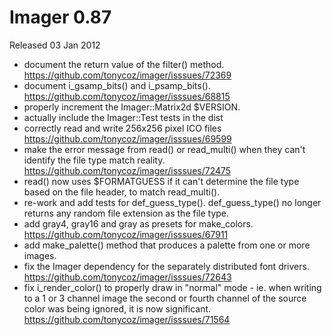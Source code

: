 # Imager 0.87

Released 03 Jan 2012

- document the return value of the filter() method. https://github.com/tonycoz/imager/isssues/72369 
- document i_gsamp_bits() and i_psamp_bits(). https://github.com/tonycoz/imager/isssues/68815 
- properly increment the Imager::Matrix2d $VERSION. 
- actually include the Imager::Test tests in the dist 
- correctly read and write 256x256 pixel ICO files https://github.com/tonycoz/imager/isssues/69599 
- make the error message from read() or read_multi() when they can't identify the file type match reality. https://github.com/tonycoz/imager/isssues/72475 
- read() now uses $FORMATGUESS if it can't determine the file type based on the file header, to match read_multi(). 
- re-work and add tests for def_guess_type(). def_guess_type() no longer returns any random file extension as the file type. 
- add gray4, gray16 and gray as presets for make_colors. https://github.com/tonycoz/imager/isssues/67911 
- add make_palette() method that produces a palette from one or more images. 
- fix the Imager dependency for the separately distributed font drivers. https://github.com/tonycoz/imager/isssues/72643 
- fix i_render_color() to properly draw in "normal" mode - ie. when writing to a 1 or 3 channel image the second or fourth channel of the source color was being ignored, it is now significant. https://github.com/tonycoz/imager/isssues/71564